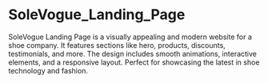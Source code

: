 # SoleVogue_Landing_Page
SoleVogue Landing Page is a visually appealing and modern website for a shoe company. It features sections like hero, products, discounts, testimonials, and more. The design includes smooth animations, interactive elements, and a responsive layout. Perfect for showcasing the latest in shoe technology and fashion.
